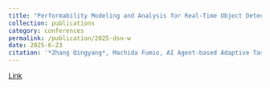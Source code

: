 ```yaml
---
title: "Performability Modeling and Analysis for Real-Time Object Detection on UAV Systems"
collection: publications
category: conferences
permalink: /publication/2025-dsn-w
date: 2025-6-23
citation: '*Zhang Qingyang*, Machida Fumio, AI Agent-based Adaptive Task Offloading for Autonomous Drones in Dynamic Environments, The 55th Annual IEEE/IFIP International Conference on Dependable Systems and Networks Doctoral Symposium (DSN-S), accepted, 2025.'
---
```

[Link](https://dsn2025.github.io/cpaccepted.html)

